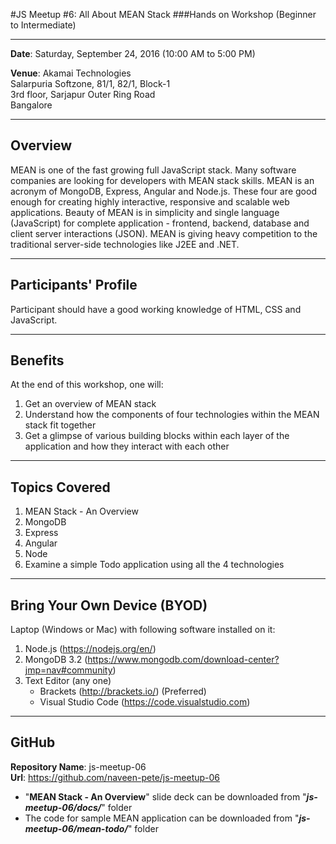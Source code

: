 #JS Meetup #6: All About MEAN Stack
###Hands on Workshop (Beginner to Intermediate)

------------------------------------------------
**Date**: Saturday, September 24, 2016 (10:00 AM to 5:00 PM)

**Venue**: Akamai Technologies  
       Salarpuria Softzone, 81/1, 82/1, Block-1  
	   3rd floor, Sarjapur Outer Ring Road  
	   Bangalore

---------------------------------------------------------------------
Overview
--------
MEAN is one of the fast growing full JavaScript stack. Many software companies are looking for developers with MEAN stack skills. MEAN is an acronym of MongoDB, Express, Angular and Node.js. These four are good enough for creating highly interactive, responsive and scalable web applications. Beauty of MEAN is in simplicity and single language (JavaScript) for complete application - frontend, backend, database and client server interactions (JSON). MEAN is giving heavy competition to the traditional server-side technologies like J2EE and .NET.

---------------------------------------------------------------------
Participants' Profile
---------------------
Participant should have a good working knowledge of HTML, CSS and JavaScript. 

---------------------------------------------------------------------
Benefits
--------
At the end of this workshop, one will:  
1. Get an overview of MEAN stack  
2. Understand how the components of four technologies within the MEAN stack fit together  
3. Get a glimpse of various building blocks within each layer of the application and how they interact with each other  

---------------------------------------------------------------------
Topics Covered
--------------
1. MEAN Stack - An Overview
2. MongoDB
3. Express
4. Angular
5. Node
6. Examine a simple Todo application using all the 4 technologies

---------------------------------------------------------------------
Bring Your Own Device (BYOD)
----------------------------
Laptop (Windows or Mac) with following software installed on it:  
1. Node.js (https://nodejs.org/en/)  
2. MongoDB 3.2 (https://www.mongodb.com/download-center?jmp=nav#community)  
3. Text Editor (any one)  
   * Brackets (http://brackets.io/) (Preferred)  
   * Visual Studio Code (https://code.visualstudio.com)  

---------------------------------------------------------------------
GitHub
------
**Repository Name**: js-meetup-06  
**Url**: https://github.com/naveen-pete/js-meetup-06 

* "**MEAN Stack - An Overview**" slide deck can be downloaded from "__*js-meetup-06/docs/*__" folder 
* The code for sample MEAN application can be downloaded from "__*js-meetup-06/mean-todo/*__" folder 
